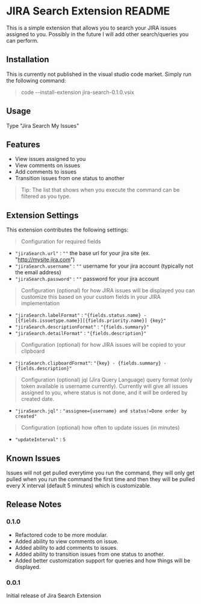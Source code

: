 # JIRA Search Extension README

This is a simple extension that allows you to search your JIRA issues assigned to you.
Possibly in the future I will add other search/queries you can perform. 

## Installation

This is currently not published in the visual studio code market.
Simply run the following command:
> code --install-extension jira-search-0.1.0.vsix

## Usage

Type "Jira Search My Issues"

## Features

* View issues assigned to you
* View comments on issues
* Add comments to issues
* Transition issues from one status to another

> Tip: The list that shows when you execute the command can be filtered as you type.

## Extension Settings

This extension contributes the following settings:
> Configuration for required fields
* `"jiraSearch.url"` : `""` the base url for your jira site (ex. "http://mysite.jira.com")
* `"jiraSearch.username"` : `""`  username for your jira account (typically not the email address)
* `"jiraSearch.password"` : `""` password for your jira account
> Configuration (optional) for how JIRA issues will be displayed you can customize this based on your custom fields in your JIRA implementation
* `"jiraSearch.labelFormat"` : `"{fields.status.name} - [{fields.issuetype.name}][{fields.priority.name}] {key}"`
* `"jiraSearch.descriptionFormat"` : `"{fields.summary}"`
* `"jiraSearch.detailFormat"` : `"{fields.description}"`
> Configuration (optional) for how JIRA issues will be copied to your clipboard
* `"jiraSearch.clipboardFormat"`: `"{key} - {fields.summary} - {fields.description}"`
> Configuration (optional) jql (Jira Query Language) query format (only token available is username currently). Currently will give all issues assigned to you, where status is not done, and it will be ordered by created date.
* `"jiraSearch.jql"` : `"assignee={username} and status!=Done order by created"`
> Configuration (optional) how often to update issues (in minutes)
* `"updateInterval"` : `5`

## Known Issues

Issues will not get pulled everytime you run the command, they will only get pulled when you run the command the first time and then they will be pulled every X interval (default 5 minutes) which is customizable.

## Release Notes


### 0.1.0

* Refactored code to be more modular.
* Added ability to view comments on issue.
* Added ability to add comments to issues.
* Added ability to transition issues from one status to another.
* Added better customization support for queries and how things will be displayed.

### 0.0.1

Initial release of Jira Search Extension
